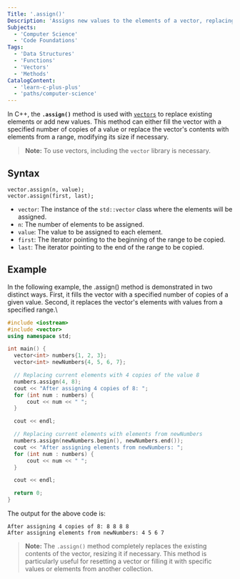 ```yaml
---
Title: '.assign()'
Description: 'Assigns new values to the elements of a vector, replacing its current contents.'
Subjects:
  - 'Computer Science'
  - 'Code Foundations'
Tags:
  - 'Data Structures'
  - 'Functions'
  - 'Vectors'
  - 'Methods'
CatalogContent:
  - 'learn-c-plus-plus'
  - 'paths/computer-science'
---
```


In C++, the **`.assign()`** method is used with [`vectors`](https://www.codecademy.com/resources/docs/cpp/vectors) to replace existing elements or add new values. This method can either fill the vector with a specified number of copies of a value or replace the vector's contents with elements from a range, modifying its size if necessary.

> **Note:** To use vectors, including the `vector` library is necessary.

## Syntax

```pseudo
vector.assign(n, value);
vector.assign(first, last);
```

- `vector`: The instance of the `std::vector` class where the elements will be assigned.
- `n`: The number of elements to be assigned.
- `value`: The value to be assigned to each element.
- `first`: The iterator pointing to the beginning of the range to be copied.
- `last`: The iterator pointing to the end of the range to be copied.

## Example

In the following example, the .assign() method is demonstrated in two distinct ways. First, it fills the vector with a specified number of copies of a given value. Second, it replaces the vector's elements with values from a specified range.\

```cpp
#include <iostream>
#include <vector>
using namespace std;

int main() {
  vector<int> numbers{1, 2, 3};
  vector<int> newNumbers{4, 5, 6, 7};

  // Replacing current elements with 4 copies of the value 8
  numbers.assign(4, 8);
  cout << "After assigning 4 copies of 8: ";
  for (int num : numbers) {
      cout << num << " ";
  }

  cout << endl;

  // Replacing current elements with elements from newNumbers
  numbers.assign(newNumbers.begin(), newNumbers.end());
  cout << "After assigning elements from newNumbers: ";
  for (int num : numbers) {
      cout << num << " ";
  }

  cout << endl;

  return 0;
}
```

The output for the above code is:

```shell
After assigning 4 copies of 8: 8 8 8 8
After assigning elements from newNumbers: 4 5 6 7
```

> **Note:** The `.assign()` method completely replaces the existing contents of the vector, resizing it if necessary. This method is particularly useful for resetting a vector or filling it with specific values or elements from another collection.
